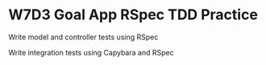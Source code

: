 # W7D3 Goal App RSpec TDD Practice

Write model and controller tests using RSpec

Write integration tests using Capybara and RSpec